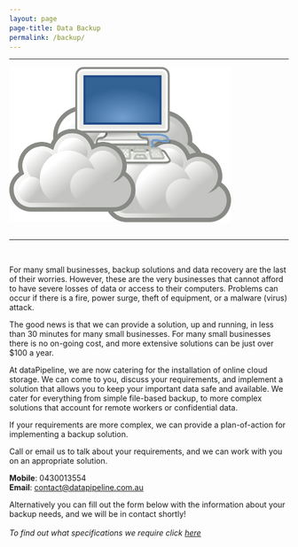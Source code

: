 ```yaml
---
layout: page
page-title: Data Backup
permalink: /backup/
---
```


<hr>

<div class="centered">
<img src="/images/cloud.png" width="400px" style="padding-bottom: 1em">
</div>

<hr>

<br>

For many small businesses, backup solutions and data recovery are the last of their worries.
However, these are the very businesses that cannot afford to have severe losses of data or access to their computers.
Problems can occur if there is a fire, power surge, theft of equipment, or a malware (virus) attack.

The good news is that we can provide a solution, up and running, in less than 30 minutes for many small businesses.
For many small businesses there is no on-going cost, and more extensive solutions can be just over $100 a year.

At dataPipeline, we are now catering for the installation of online cloud storage.
We can come to you, discuss your requirements, and implement a solution that allows you to keep your important data safe and available.
We cater for everything from simple file-based backup, to more complex solutions that account for remote workers or confidential data.

If your requirements are more complex, we can provide a plan-of-action for implementing a backup solution.

Call or email us to talk about your requirements, and we can work with you on an appropriate solution.

**Mobile**: 0430013554
<br>
**Email**: contact@datapipeline.com.au



Alternatively you can fill out the form below with the information about your backup needs, and we will be in contact shortly! 
<br> 
<br>
<em>To find out what specifications we require click <a href="https://datapipeline.com.au/Specs/">here</a></em>


<script type="text/javascript" src="https://app.simplycast.com/?q=forms/getForm&i=115179&type=portable"></script>

<br> 
<br>

